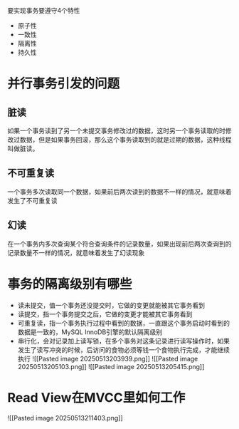 要实现事务要遵守4个特性
- 原子性  
- 一致性
- 隔离性
- 持久性

# 并行事务引发的问题
## 脏读
如果一个事务读到了另一个未提交事务修改过的数据，这时另一个事务读取的时修改过数据，但是如果事务回滚，那么这个事务读取到的就是过期的数据，这种线程叫做脏读。

## 不可重复读
一个事务多次读取同一个数据，如果前后两次读到的数据不一样的情况，就意味着发生了不可重复读

## 幻读
在一个事务内多次查询某个符合查询条件的记录数量，如果出现前后两次查询到的记录数量不一样的情况，就意味着发生了幻读现象

# 事务的隔离级别有哪些
- 读未提交，值一个事务还没提交时，它做的变更就能被其它事务看到
- 读提交，指一个事务提交之后，它做的变更才能被其它事务看到
- 可重复读，指一个事务执行过程中看到的数据，一直跟这个事务启动时看到的数据是一致的，MySQL InnoDB引擎的默认隔离级别
- 串行化，会对记录加上读写锁，在多个事务对这条记录进行读写操作时，如果发生了读写冲突的时候，后访问的食物必须等钱一个食物执行完成，才能继续执行
![[Pasted image 20250513203939.png]]
![[Pasted image 20250513205103.png]]
![[Pasted image 20250513205415.png]]

# Read View在MVCC里如何工作
![[Pasted image 20250513211403.png]]
